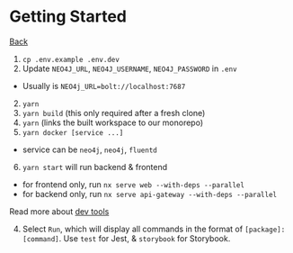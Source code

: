 # Getting Started

[Back](../../README.md)

1. `cp .env.example .env.dev`
2. Update `NEO4J_URL`, `NEO4J_USERNAME`, `NEO4J_PASSWORD` in `.env`
  - Usually is `NEO4j_URL=bolt://localhost:7687`
2. `yarn`
3. `yarn build` (this only required after a fresh clone)
4. `yarn` (links the built workspace to our monorepo)
5. `yarn docker [service ...]`
  - service can be `neo4j`, `neo4j`, `fluentd`
6. `yarn start` will run backend & frontend
  - for frontend only, run `nx serve web --with-deps --parallel`
  - for backend only, run `nx serve api-gateway --with-deps --parallel`


Read more about [dev tools](5-devtools.md)

4. Select `Run`, which will display all commands in the format of `[package]:[command]`. Use `test` for Jest, & `storybook` for Storybook.
